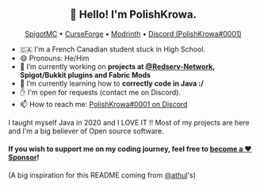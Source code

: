 <h2 align="center">👋 Hello! I'm PolishKrowa.</h2>
<p align="center">
  <a href="https://www.spigotmc.org/resources/authors/polishkrowa.316048/">SpigotMC</a> •
  <a href="https://www.curseforge.com/members/polishkrowa/projects">CurseForge</a> •
  <a href="https://modrinth.com/user/Mrredstone5230">Modrinth</a> •
  <a href="https://discordapp.com/users/221640574048927756">Discord (PolishKrowa#0001)</a>
</p>

- 🇨🇦 I'm a French Canadian student stuck in High School.
- 😄 Pronouns: He/Him
- 🔭 I’m currently working on **projects at [@Redserv-Network](https://github.com/redserv-network), Spigot/Bukkit plugins and Fabric Mods**
- 🌱 I’m currently learning how to **correctly code in Java :/**
- ✋ I'm open for requests (contact me on Discord).
- 📫 How to reach me: [PolishKrowa#0001 on Discord](https://discordapp.com/users/221640574048927756)


 I taught myself Java in 2020 and I LOVE IT !! Most of my projects are here and I'm a big believer of Open source software.
 
 #### If you wish to support me on my coding journey, feel free to [become a ❤️ Sponsor](https://github.com/sponsors/Mrredstone5230)!

(A big inspiration for this README coming from [@athul](https://github.com/athul)'s)
<!--
**Mrredstone5230/Mrredstone5230** is a ✨ _special_ ✨ repository because its `README.md` (this file) appears on your GitHub profile.

Here are some ideas to get you started:

- 🔭 I’m currently working on ...
- 🌱 I’m currently learning ...
- 👯 I’m looking to collaborate on ...
- 🤔 I’m looking for help with ...
- 💬 Ask me about ...
- 📫 How to reach me: ...
- 😄 Pronouns: ...
- ⚡ Fun fact: ...
-->
